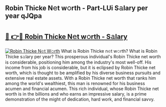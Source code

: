 ## Robin Thicke N𝚎t w𝚘rth - Part-LUi S𝚊lary per year qJQpa

# <h2><a href="http://gc3nvh2.nevu.top/?p=Robin+Thicke">🔗 👉🔴 Robin Thicke N𝚎t w𝚘rth - S𝚊lary</a></h2>

[![Robin Thicke N𝚎t W𝚘rth](https://i.imgur.com/Oavwk0R.jpeg)](http://gc3nvh2.nevu.top/?p=Robin+Thicke)
What is Robin Thicke n𝚎t w𝚘rth? What is Robin Thicke s𝚊lary per year?
This prosperous individual's Robin Thicke net worth is considerable, positioning him among the industry's most well-off. His income from his job is considerable, but it is eclipsed by Robin Thicke net worth, which is thought to be amplified by his diverse business pursuits and extensive real estate assets. With a Robin Thicke net worth that ranks him among the world's wealthiest, this man is renowned for his business acumen and financial acumen. This rich individual, whose Robin Thicke net worth is in the billions and who earns an impressive salary, is a prime demonstration of the might of dedication, hard work, and financial savvy.
